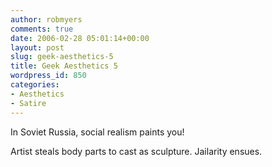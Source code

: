 ```yaml
---
author: robmyers
comments: true
date: 2006-02-28 05:01:14+00:00
layout: post
slug: geek-aesthetics-5
title: Geek Aesthetics 5
wordpress_id: 850
categories:
- Aesthetics
- Satire
---
```


In Soviet Russia, social realism paints you!  
  
Artist steals body parts to cast as sculpture. Jailarity ensues.  


